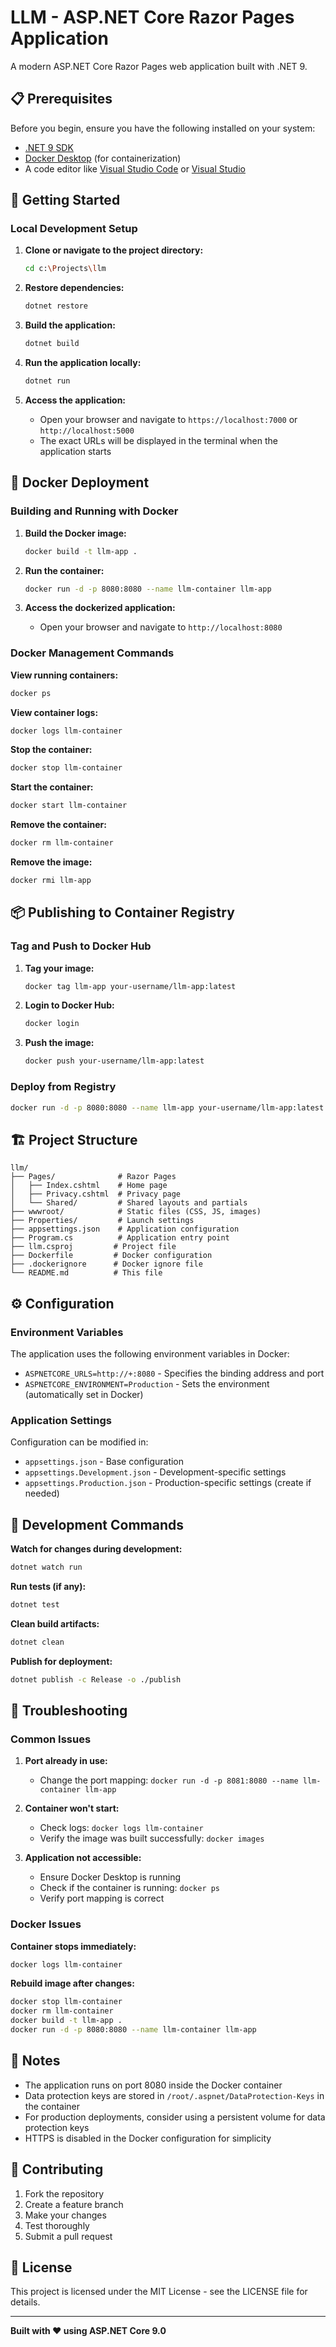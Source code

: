 # LLM - ASP.NET Core Razor Pages Application

A modern ASP.NET Core Razor Pages web application built with .NET 9.

## 📋 Prerequisites

Before you begin, ensure you have the following installed on your system:

- [.NET 9 SDK](https://dotnet.microsoft.com/download/dotnet/9.0)
- [Docker Desktop](https://www.docker.com/products/docker-desktop) (for containerization)
- A code editor like [Visual Studio Code](https://code.visualstudio.com/) or [Visual Studio](https://visualstudio.microsoft.com/)

## 🚀 Getting Started

### Local Development Setup

1. **Clone or navigate to the project directory:**
   ```bash
   cd c:\Projects\llm
   ```

2. **Restore dependencies:**
   ```bash
   dotnet restore
   ```

3. **Build the application:**
   ```bash
   dotnet build
   ```

4. **Run the application locally:**
   ```bash
   dotnet run
   ```

5. **Access the application:**
   - Open your browser and navigate to `https://localhost:7000` or `http://localhost:5000`
   - The exact URLs will be displayed in the terminal when the application starts

## 🐳 Docker Deployment

### Building and Running with Docker

1. **Build the Docker image:**
   ```bash
   docker build -t llm-app .
   ```

2. **Run the container:**
   ```bash
   docker run -d -p 8080:8080 --name llm-container llm-app
   ```

3. **Access the dockerized application:**
   - Open your browser and navigate to `http://localhost:8080`

### Docker Management Commands

**View running containers:**
```bash
docker ps
```

**View container logs:**
```bash
docker logs llm-container
```

**Stop the container:**
```bash
docker stop llm-container
```

**Start the container:**
```bash
docker start llm-container
```

**Remove the container:**
```bash
docker rm llm-container
```

**Remove the image:**
```bash
docker rmi llm-app
```

## 📦 Publishing to Container Registry

### Tag and Push to Docker Hub

1. **Tag your image:**
   ```bash
   docker tag llm-app your-username/llm-app:latest
   ```

2. **Login to Docker Hub:**
   ```bash
   docker login
   ```

3. **Push the image:**
   ```bash
   docker push your-username/llm-app:latest
   ```

### Deploy from Registry

```bash
docker run -d -p 8080:8080 --name llm-app your-username/llm-app:latest
```

## 🏗️ Project Structure

```
llm/
├── Pages/              # Razor Pages
│   ├── Index.cshtml    # Home page
│   ├── Privacy.cshtml  # Privacy page
│   └── Shared/         # Shared layouts and partials
├── wwwroot/            # Static files (CSS, JS, images)
├── Properties/         # Launch settings
├── appsettings.json    # Application configuration
├── Program.cs          # Application entry point
├── llm.csproj         # Project file
├── Dockerfile         # Docker configuration
├── .dockerignore      # Docker ignore file
└── README.md          # This file
```

## ⚙️ Configuration

### Environment Variables

The application uses the following environment variables in Docker:

- `ASPNETCORE_URLS=http://+:8080` - Specifies the binding address and port
- `ASPNETCORE_ENVIRONMENT=Production` - Sets the environment (automatically set in Docker)

### Application Settings

Configuration can be modified in:
- `appsettings.json` - Base configuration
- `appsettings.Development.json` - Development-specific settings
- `appsettings.Production.json` - Production-specific settings (create if needed)

## 🔧 Development Commands

**Watch for changes during development:**
```bash
dotnet watch run
```

**Run tests (if any):**
```bash
dotnet test
```

**Clean build artifacts:**
```bash
dotnet clean
```

**Publish for deployment:**
```bash
dotnet publish -c Release -o ./publish
```

## 🐛 Troubleshooting

### Common Issues

1. **Port already in use:**
   - Change the port mapping: `docker run -d -p 8081:8080 --name llm-container llm-app`

2. **Container won't start:**
   - Check logs: `docker logs llm-container`
   - Verify the image was built successfully: `docker images`

3. **Application not accessible:**
   - Ensure Docker Desktop is running
   - Check if the container is running: `docker ps`
   - Verify port mapping is correct

### Docker Issues

**Container stops immediately:**
```bash
docker logs llm-container
```

**Rebuild image after changes:**
```bash
docker stop llm-container
docker rm llm-container
docker build -t llm-app .
docker run -d -p 8080:8080 --name llm-container llm-app
```

## 📝 Notes

- The application runs on port 8080 inside the Docker container
- Data protection keys are stored in `/root/.aspnet/DataProtection-Keys` in the container
- For production deployments, consider using a persistent volume for data protection keys
- HTTPS is disabled in the Docker configuration for simplicity

## 🤝 Contributing

1. Fork the repository
2. Create a feature branch
3. Make your changes
4. Test thoroughly
5. Submit a pull request

## 📄 License

This project is licensed under the MIT License - see the LICENSE file for details.

---

**Built with ❤️ using ASP.NET Core 9.0**
